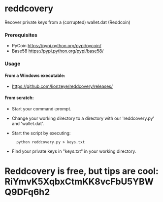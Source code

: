 reddcovery
==========

Recover private keys from a (corrupted) wallet.dat (Reddcoin)

### Prerequisites
- PyCoin https://pypi.python.org/pypi/pycoin/
- Base58 https://pypi.python.org/pypi/base58/

### Usage

#### From a Windows executable:

- https://github.com/lionzeye/reddcovery/releases/

#### From scratch:

- Start your command-prompt.
- Change your working directory to a directory with our 'reddcovery.py' and 'wallet.dat'.
- Start the script by executing: 

		python reddcovery.py > keys.txt

- Find your private keys in "keys.txt" in your working directory.

# Reddcovery is free, but tips are cool: RiYmvK5XqbxCtmKK8vcFbU5YBWQ9DFq6h2
